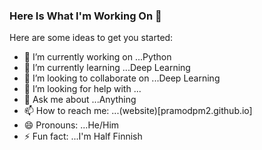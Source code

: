 ### Here Is What I'm Working On 👋


Here are some ideas to get you started:

- 🔭 I’m currently working on ...Python
- 🌱 I’m currently learning ...Deep Learning
- 👯 I’m looking to collaborate on ...Deep Learning
- 🤔 I’m looking for help with ...
- 💬 Ask me about ...Anything
- 📫 How to reach me: ...(website)[pramodpm2.github.io]
- 😄 Pronouns: ...He/Him
- ⚡ Fun fact: ...I'm Half Finnish
